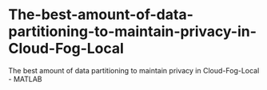 # The-best-amount-of-data-partitioning-to-maintain-privacy-in-Cloud-Fog-Local
The best amount of data partitioning to maintain privacy in Cloud-Fog-Local - MATLAB
